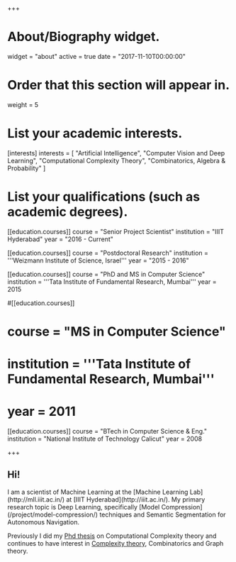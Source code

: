 +++
# About/Biography widget.
widget = "about"
active = true
date = "2017-11-10T00:00:00"

# Order that this section will appear in.
weight = 5

# List your academic interests.
[interests]
  interests = [
    "Artificial Intelligence",
    "Computer Vision and Deep Learning",
    "Computational Complexity Theory",
    "Combinatorics, Algebra & Probability"
]

# List your qualifications (such as academic degrees).
[[education.courses]]
  course = "Senior Project Scientist"
  institution = "IIIT Hyderabad"
  year = "2016 - Current"

[[education.courses]]
  course = "Postdoctoral Research"
  institution = '''Weizmann Institute of Science, Israel'''
  year = "2015 - 2016"

[[education.courses]]
  course = "PhD and MS in Computer Science"
  institution = '''Tata Institute of Fundamental Research, Mumbai'''
  year = 2015

#[[education.courses]]
#  course = "MS in Computer Science"
#  institution = '''Tata Institute of Fundamental Research, Mumbai'''
#  year = 2011

[[education.courses]]
  course = "BTech in Computer Science & Eng."
  institution = "National Institute of Technology Calicut"
  year = 2008
 
+++


<h2>Hi!</h2>
I am a scientist of Machine Learning at the [Machine Learning Lab](http://mll.iiit.ac.in/) at [IIIT Hyderabad](http://iiit.ac.in/). My primary research topic is Deep Learning, specifically [Model Compression](/project/model-compression/) techniques and Semantic Segmentation for Autonomous Navigation.

Previously I did my [Phd thesis](/publication/thesis/) on Computational Complexity theory and continues to have interest in [Complexity theory](/project/pcps/), Combinatorics and Graph theory.
